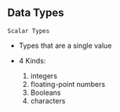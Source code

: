 ## Data Types

`Scalar Types`

- Types that are a single value

- 4 Kinds:
  1. integers
  2. floating-point numbers
  3. Booleans
  4. characters
